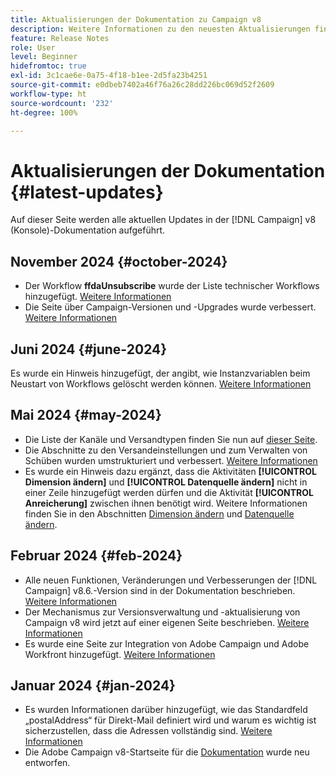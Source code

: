 ```yaml
---
title: Aktualisierungen der Dokumentation zu Campaign v8
description: Weitere Informationen zu den neuesten Aktualisierungen finden Sie in der Dokumentation zu Campaign v8
feature: Release Notes
role: User
level: Beginner
hidefromtoc: true
exl-id: 3c1cae6e-0a75-4f18-b1ee-2d5fa23b4251
source-git-commit: e0dbeb7402a46f76a26c28dd226bc069d52f2609
workflow-type: ht
source-wordcount: '232'
ht-degree: 100%

---
```


# Aktualisierungen der Dokumentation {#latest-updates}

Auf dieser Seite werden alle aktuellen Updates in der [!DNL Campaign] v8 (Konsole)-Dokumentation aufgeführt.

## November 2024 {#october-2024}

* Der Workflow **ffdaUnsubscribe** wurde der Liste technischer Workflows hinzugefügt. [Weitere Informationen](../../automation/workflow/technical-workflows.md)
* Die Seite über Campaign-Versionen und -Upgrades wurde verbessert. [Weitere Informationen](upgrades.md)

## Juni 2024 {#june-2024}

Es wurde ein Hinweis hinzugefügt, der angibt, wie Instanzvariablen beim Neustart von Workflows gelöscht werden können. [Weitere Informationen](../../automation/workflow/start-a-workflow.md)

## Mai 2024 {#may-2024}

* Die Liste der Kanäle und Versandtypen finden Sie nun auf [dieser Seite](create-message.md).
* Die Abschnitte zu den Versandeinstellungen und zum Verwalten von Schüben wurden umstrukturiert und verbessert. [Weitere Informationen](../send/configure-and-send.md)
* Es wurde ein Hinweis dazu ergänzt, dass die Aktivitäten **[!UICONTROL Dimension ändern]** und **[!UICONTROL Datenquelle ändern]** nicht in einer Zeile hinzugefügt werden dürfen und die Aktivität **[!UICONTROL Anreicherung]** zwischen ihnen benötigt wird. Weitere Informationen finden Sie in den Abschnitten [Dimension ändern](../../automation/workflow/change-dimension.md) und [Datenquelle ändern](../../automation/workflow/change-data-source.md).

## Februar 2024 {#feb-2024}

* Alle neuen Funktionen, Veränderungen und Verbesserungen der [!DNL Campaign] v8.6.-Version sind in der Dokumentation beschrieben. [Weitere Informationen](release-notes.md)
* Der Mechanismus zur Versionsverwaltung und -aktualisierung von Campaign v8 wird jetzt auf einer eigenen Seite beschrieben. [Weitere Informationen](upgrades.md)
* Es wurde eine Seite zur Integration von Adobe Campaign und Adobe Workfront hinzugefügt. [Weitere Informationen](../connect/ac-workfront.md)

## Januar 2024 {#jan-2024}

* Es wurden Informationen darüber hinzugefügt, wie das Standardfeld „postalAddress“ für Direkt-Mail definiert wird und warum es wichtig ist sicherzustellen, dass die Adressen vollständig sind. [Weitere Informationen](../send/direct-mail.md)
* Die Adobe Campaign v8-Startseite für die [Dokumentation](../campaign-home.md) wurde neu entworfen.
